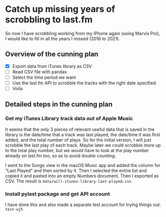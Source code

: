 # Catch up missing years of scrobbling to last.fm

So now I have scrobbling working from my iPhone again (using Marvis Pro), I would like to fill in all the years I missed (2016 to 2021).

## Overview of the cunning plan

* [x] Export data from iTunes library as CSV
* [ ] Read CSV file with pandas
* [ ] Select the time period we want
* [ ] Use the last.fm API to scrobble the tracks with the right date specified
* [ ] Voila

## Detailed steps in the cunning plan

### Get my iTunes Library track data out of Apple Music

It seems that the only 3 pieces of relevant useful data that is saved in the library is the date/time that a track was last played, the date/time it was first added, and the total number of plays. 
So for the initial version, I will just scrobble the last play  of each track. 
Maybe later we could scrobble more up to the total play number, but we would have to look at the play number already on last.fm too, so as to avoid double counting. 

I went to the Songs view in the macOS Music app and added the column for "Last Played" and then sorted by it. Then I selected the entire list and copied it and pasted into an empty Numbers document. Then I exported as CSV. The result is `data/will-itunes-library-last-played.csv`

### Install pylast package and get API account

I have done this and also made a separate test account for trying things out: `test-wjh`

